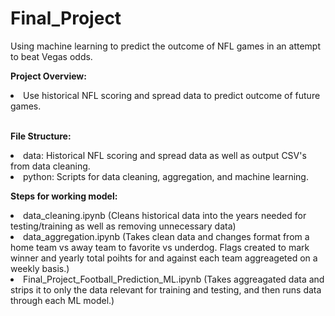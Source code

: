 # Final_Project

Using machine learning to predict the outcome of NFL games in an attempt to beat Vegas odds.

<b>Project Overview:</b>
<li> Use historical NFL scoring and spread data to predict outcome of future games.
<br></br>

<b>File Structure:</b>
<li> data: Historical NFL scoring and spread data as well as output CSV's from data cleaning.
<li> python: Scripts for data cleaning, aggregation, and machine learning.

<b>Steps for working model:</b>
<li> data_cleaning.ipynb (Cleans historical data into the years needed for testing/training as well as removing unnecessary data)
<li> data_aggregation.ipynb (Takes clean data and changes format from a home team vs away team to favorite vs underdog. Flags created to mark winner and yearly total poihts for and against each team aggreageted on a weekly basis.)
<li> Final_Project_Football_Prediction_ML.ipynb (Takes aggreagated data and strips it to only the data relevant for training and testing, and then runs data through each ML model.)
